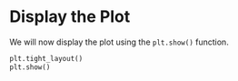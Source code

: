# Display the Plot

We will now display the plot using the `plt.show()` function.

```python
plt.tight_layout()
plt.show()
```
